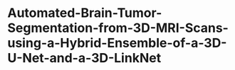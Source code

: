 # Automated-Brain-Tumor-Segmentation-from-3D-MRI-Scans-using-a-Hybrid-Ensemble-of-a-3D-U-Net-and-a-3D-LinkNet
